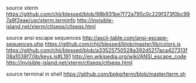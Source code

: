 
source xterm
  https://github.com/chjj/blessed/blob/98b931be7f72a795c0c229f373f0bc997a9f2eae/usr/xterm.terminfo
  http://invisible-island.net/xterm/ctlseqs/ctlseqs.html

source ansi escape sequences
  http://ascii-table.com/ansi-escape-sequences.php
  https://github.com/chjj/blessed/blob/master/lib/colors.js
  https://github.com/chjj/blessed/blob/a33525750528a392d5217aca427313f08a1038f7/lib/keys.js#L191
  http://en.wikipedia.org/wiki/ANSI_escape_code
  http://invisible-island.net/xterm/ctlseqs/ctlseqs.html

source terminal in shell
  https://github.com/bpkg/term/blob/master/term.sh

